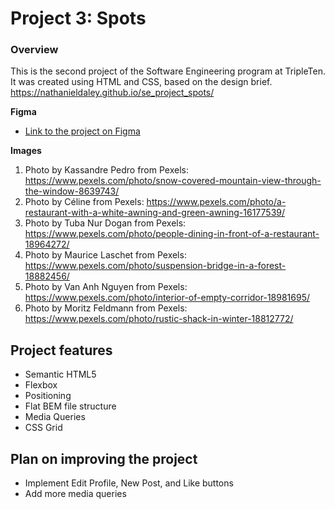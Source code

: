 # Project 3: Spots

### Overview

This is the second project of the Software Engineering program at TripleTen. It was created using HTML and CSS, based on the design brief.
https://nathanieldaley.github.io/se_project_spots/

**Figma**

- [Link to the project on Figma](https://www.figma.com/file/BBNm2bC3lj8QQMHlnqRsga/Sprint-3-Project-%E2%80%94-Spots?type=design&node-id=2%3A60&mode=design&t=afgNFybdorZO6cQo-1)

**Images**

1. Photo by Kassandre Pedro from Pexels: https://www.pexels.com/photo/snow-covered-mountain-view-through-the-window-8639743/
2. Photo by Céline from Pexels: https://www.pexels.com/photo/a-restaurant-with-a-white-awning-and-green-awning-16177539/
3. Photo by Tuba Nur Dogan from Pexels: https://www.pexels.com/photo/people-dining-in-front-of-a-restaurant-18964272/
4. Photo by Maurice Laschet from Pexels: https://www.pexels.com/photo/suspension-bridge-in-a-forest-18882456/
5. Photo by Van Anh Nguyen from Pexels: https://www.pexels.com/photo/interior-of-empty-corridor-18981695/
6. Photo by Moritz Feldmann from Pexels: https://www.pexels.com/photo/rustic-shack-in-winter-18812772/

## Project features

- Semantic HTML5
- Flexbox
- Positioning
- Flat BEM file structure
- Media Queries
- CSS Grid

## Plan on improving the project

- Implement Edit Profile, New Post, and Like buttons
- Add more media queries
